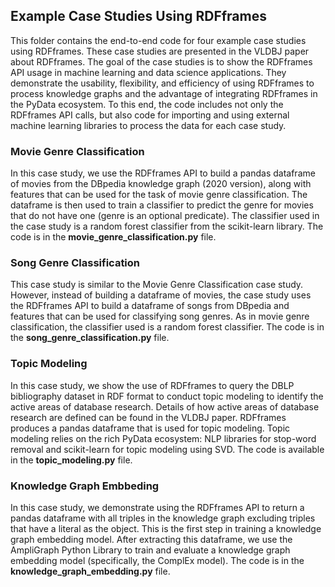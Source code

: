 ## Example Case Studies Using RDFframes

This folder contains the end-to-end code for four example case studies using RDFframes. These case studies are presented in the VLDBJ paper about RDFframes. The goal of the case studies is to show the RDFframes API usage in machine learning and data science applications. They demonstrate the usability, flexibility, and efficiency of using RDFframes to process knowledge graphs and the advantage of integrating RDFframes in the PyData ecosystem. To this end, the code includes not only the RDFframes API calls, but also code for importing and using external machine learning libraries to process the data for each case study.

### Movie Genre Classification 
  
  In this case study, we use the RDFframes API to build a pandas dataframe of movies from the DBpedia knowledge graph (2020 version), along with features that can be used for the task of movie genre classification. The dataframe is then used to train a classifier to predict the genre for movies that do not have one (genre is an optional predicate). The classifier used in the case study is a random forest classifier from the scikit-learn library. The code is in the __movie_genre_classification.py__ file. 
  
 
### Song Genre Classification 
 
   This case study is similar to the Movie Genre Classification case study. However, instead of building a dataframe of movies, the case study uses the RDFframes API to build a dataframe of songs from DBpedia and features that can be used for classifying song genres. As in movie genre classification, the classifier used is a random forest classifier.  The code is in the  __song_genre_classification.py__ file. 
   
###  Topic Modeling
   In this case study, we show the use of RDFframes to query the DBLP bibliography dataset in RDF format to conduct topic modeling to identify the active areas of database research. Details of how active areas of database research are defined can be found in the VLDBJ paper. RDFframes produces a pandas dataframe that is used for topic modeling. Topic modeling relies on the rich PyData ecosystem: NLP libraries for stop-word removal and scikit-learn for topic modeling using SVD. The code is available in the __topic_modeling.py__ file. 
 
 ### Knowledge Graph Embbeding
 
 In this case study, we demonstrate using the RDFframes API to return a pandas dataframe with all triples in the knowledge graph excluding triples that have a literal as the object.
 This is the first step in training a knowledge graph embedding model.
 After extracting this dataframe, we use the AmpliGraph Python Library to train and evaluate a knowledge graph embedding model (specifically, the ComplEx model). The code is in the  __knowledge_graph_embedding.py__ file. 
